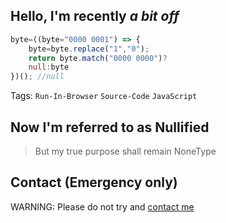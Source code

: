 ## Hello, I'm recently _a bit off_
 
```javascript
byte=((byte="0000 0001") => {
    byte=byte.replace("1","0");
    return byte.match("0000 0000")?
    null:byte
})(); //null
```

Tags: `Run-In-Browser` `Source-Code` `JavaScript`
<!--Tags: [`Run-In-Browser`](https://github.com/topics/run-in-browser) [`Source-Code`](https://github.com/topics/source-code) [`JavaScript`](https://github.com/topics/javascript)-->

## Now I'm referred to as Nullified
> But my true purpose shall remain NoneType

## Contact (Emergency only)
WARNING: Please do not try and [contact me]()
